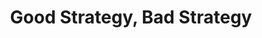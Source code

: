 ---
title: Good Strategy, Bad Strategy
authors: ["Richard P. Rumelt"]
openlibrary_id: OL16149072W
openlibrary_cover_edition_id: OL25030541M
openlibrary_author_ids: ["OL1187744A"]
finished_at: 2021-06-01
last_updated_at: 2022-01-08
---